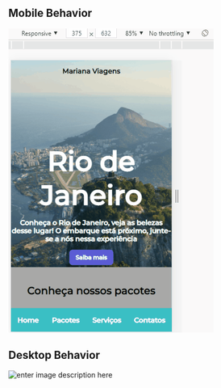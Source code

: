 ## Mobile Behavior

![enter image description here](https://github.com/maria-mariana/site-agenciaviagem/blob/master/assets/responsivo2.gif?raw=true)

## Desktop Behavior

![enter image description here](https://github.com/maria-mariana/site-agenciaviagem/blob/master/assets/responsivo1.gif?raw=true)
